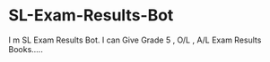 # SL-Exam-Results-Bot
I m SL Exam Results Bot. I can Give  Grade 5  , O/L  ,  A/L Exam Results Books.....
